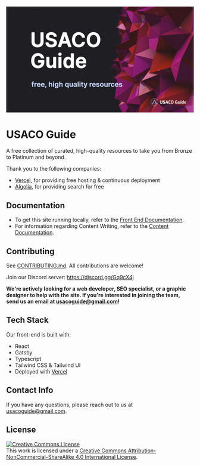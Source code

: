 ![USACO Guide](./src/assets/banner-image-big.jpg)

# USACO Guide

A free collection of curated, high-quality resources to take you from Bronze to Platinum and beyond.

Thank you to the following companies:

- [Vercel](https://vercel.com/?utm_source=cp-initiative&utm_campaign=oss), for providing free hosting & continuous deployment
- [Algolia](https://algolia.com/), for providing search for free

## Documentation

- To get this site running locally, refer to the [Front End Documentation](docs/Front%20End%20Documentation.md).
- For information regarding Content Writing, refer to the [Content Documentation](docs/Content%20Documentation.md).

## Contributing

See [CONTRIBUTING.md](CONTRIBUTING.md). All contributions are welcome!

Join our Discord server: https://discord.gg/Gq9cX4j

**We're actively looking for a web developer, SEO specialist, or a graphic designer to help with the site. If you're interested in joining the team, send us an email at usacoguide@gmail.com!**

## Tech Stack

Our front-end is built with:

- React
- Gatsby
- Typescript
- Tailwind CSS & Tailwind UI
- Deployed with [Vercel](https://vercel.com/?utm_source=cp-initiative&utm_campaign=oss)

## Contact Info

If you have any questions, please reach out to us at usacoguide@gmail.com.

## License

<a rel="license" href="http://creativecommons.org/licenses/by-nc-sa/4.0/"><img alt="Creative Commons License" style="border-width:0" src="https://i.creativecommons.org/l/by-nc-sa/4.0/88x31.png" /></a><br />This work is licensed under a <a rel="license" href="http://creativecommons.org/licenses/by-nc-sa/4.0/">Creative Commons Attribution-NonCommercial-ShareAlike 4.0 International License</a>.
